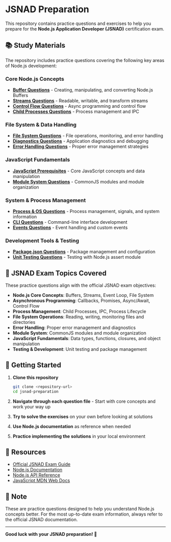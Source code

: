 # JSNAD Preparation

This repository contains practice questions and exercises to help you prepare for the **Node.js Application Developer (JSNAD)** certification exam.

## 📚 Study Materials

The repository includes practice questions covering the following key areas of Node.js development:

### Core Node.js Concepts
- [**Buffer Questions**](./1.buffer_questions.md) - Creating, manipulating, and converting Node.js Buffers
- [**Streams Questions**](./1.streams_questions.md) - Readable, writable, and transform streams
- [**Control Flow Questions**](./2.controll-flow_question.md) - Async programming and control flow
- [**Child Processes Questions**](./3.child_processes_questions.md) - Process management and IPC

### File System & Data Handling
- [**File System Questions**](./8.file_system.md) - File operations, monitoring, and error handling
- [**Diagnostics Questions**](./4.diagnostics_question.md) - Application diagnostics and debugging
- [**Error Handling Questions**](./5.error_handling_questions.md) - Proper error management strategies

### JavaScript Fundamentals
- [**JavaScript Prerequisites**](./9.javaScript_prerequisites.md) - Core JavaScript concepts and data manipulation
- [**Module System Questions**](./10.module_system.md) - CommonJS modules and module organization

### System & Process Management
- [**Process & OS Questions**](./11.process_operating_system.md) - Process management, signals, and system information
- [**CLI Questions**](./6.nodejs_CLI_questions.md) - Command-line interface development
- [**Events Questions**](./7.events_questions.md) - Event handling and custom events

### Development Tools & Testing
- [**Package.json Questions**](./12.package_json.md) - Package management and configuration
- [**Unit Testing Questions**](./13.unit_testing.md) - Testing with Node.js assert module

## 🎯 JSNAD Exam Topics Covered

These practice questions align with the official JSNAD exam objectives:

- **Node.js Core Concepts**: Buffers, Streams, Event Loop, File System
- **Asynchronous Programming**: Callbacks, Promises, Async/Await, Control Flow
- **Process Management**: Child Processes, IPC, Process Lifecycle
- **File System Operations**: Reading, writing, monitoring files and directories
- **Error Handling**: Proper error management and diagnostics
- **Module System**: CommonJS modules and module organization
- **JavaScript Fundamentals**: Data types, functions, closures, and object manipulation
- **Testing & Development**: Unit testing and package management

## 🚀 Getting Started

1. **Clone this repository**
   ```bash
   git clone <repository-url>
   cd jsnad-preparation
   ```

2. **Navigate through each question file** - Start with core concepts and work your way up

3. **Try to solve the exercises** on your own before looking at solutions

4. **Use Node.js documentation** as reference when needed

5. **Practice implementing the solutions** in your local environment

## 📖 Resources

- [Official JSNAD Exam Guide](https://training.linuxfoundation.org/certification/jsnad/)
- [Node.js Documentation](https://nodejs.org/docs/)
- [Node.js API Reference](https://nodejs.org/api/)
- [JavaScript MDN Web Docs](https://developer.mozilla.org/en-US/docs/Web/JavaScript)

## 📝 Note

These are practice questions designed to help you understand Node.js concepts better. For the most up-to-date exam information, always refer to the official JSNAD documentation.

---

**Good luck with your JSNAD preparation! 🎉**
